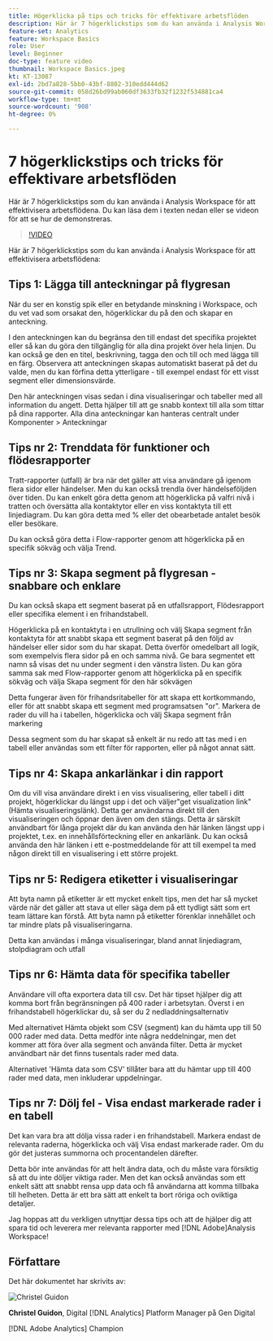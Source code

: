 ```yaml
---
title: Högerklicka på tips och tricks för effektivare arbetsflöden
description: Här är 7 högerklickstips som du kan använda i Analysis Workspace för att effektivisera arbetsflödena.
feature-set: Analytics
feature: Workspace Basics
role: User
level: Beginner
doc-type: feature video
thumbnail: Workspace Basics.jpeg
kt: KT-13087
exl-id: 2bd7a828-5bb0-43bf-8802-310edd444d62
source-git-commit: 058d26bd99ab060df3633fb32f1232f534881ca4
workflow-type: tm+mt
source-wordcount: '908'
ht-degree: 0%

---
```


# 7 högerklickstips och tricks för effektivare arbetsflöden

Här är 7 högerklickstips som du kan använda i Analysis Workspace för att effektivisera arbetsflödena. Du kan läsa dem i texten nedan eller se videon för att se hur de demonstreras.

>[!VIDEO](https://video.tv.adobe.com/v/3417736/?quality=12&learn=on)

Här är 7 högerklickstips som du kan använda i Analysis Workspace för att effektivisera arbetsflödena:

## Tips 1: Lägga till anteckningar på flygresan

När du ser en konstig spik eller en betydande minskning i Workspace, och du vet vad som orsakat den, högerklickar du på den och skapar en anteckning.

I den anteckningen kan du begränsa den till endast det specifika projektet eller så kan du göra den tillgänglig för alla dina projekt över hela linjen. Du kan också ge den en titel, beskrivning, tagga den och till och med lägga till en färg. Observera att anteckningen skapas automatiskt baserat på det du valde, men du kan förfina detta ytterligare - till exempel endast för ett visst segment eller dimensionsvärde.

Den här anteckningen visas sedan i dina visualiseringar och tabeller med all information du angett. Detta hjälper till att ge snabb kontext till alla som tittar på dina rapporter. Alla dina anteckningar kan hanteras centralt under Komponenter > Anteckningar

## Tips nr 2: Trenddata för funktioner och flödesrapporter

Tratt-rapporter (utfall) är bra när det gäller att visa användare gå igenom flera sidor eller händelser. Men du kan också trendla över händelseföljden över tiden. Du kan enkelt göra detta genom att högerklicka på valfri nivå i tratten och översätta alla kontaktytor eller en viss kontaktyta till ett linjediagram. Du kan göra detta med % eller det obearbetade antalet besök eller besökare.

Du kan också göra detta i Flow-rapporter genom att högerklicka på en specifik sökväg och välja Trend.

## Tips nr 3: Skapa segment på flygresan - snabbare och enklare

Du kan också skapa ett segment baserat på en utfallsrapport, Flödesrapport eller specifika element i en frihandstabell.

Högerklicka på en kontaktyta i en utrullning och välj Skapa segment från kontaktyta för att snabbt skapa ett segment baserat på den följd av händelser eller sidor som du har skapat. Detta överför omedelbart all logik, som exempelvis flera sidor på en och samma nivå. Ge bara segmentet ett namn så visas det nu under segment i den vänstra listen. Du kan göra samma sak med Flow-rapporter genom att högerklicka på en specifik sökväg och välja Skapa segment för den här sökvägen

Detta fungerar även för frihandsritabeller för att skapa ett kortkommando, eller för att snabbt skapa ett segment med programsatsen &quot;or&quot;. Markera de rader du vill ha i tabellen, högerklicka och välj Skapa segment från markering

Dessa segment som du har skapat så enkelt är nu redo att tas med i en tabell eller användas som ett filter för rapporten, eller på något annat sätt.

## Tips nr 4: Skapa ankarlänkar i din rapport

Om du vill visa användare direkt i en viss visualisering, eller tabell i ditt projekt, högerklickar du längst upp i det och väljer&quot;get visualization link&quot; (Hämta visualiseringslänk). Detta ger användarna direkt till den visualiseringen och öppnar den även om den stängs. Detta är särskilt användbart för långa projekt där du kan använda den här länken längst upp i projektet, t.ex. en innehållsförteckning eller en ankarlänk. Du kan också använda den här länken i ett e-postmeddelande för att till exempel ta med någon direkt till en visualisering i ett större projekt.

## Tips nr 5: Redigera etiketter i visualiseringar

Att byta namn på etiketter är ett mycket enkelt tips, men det har så mycket värde när det gäller att stava ut eller säga dem på ett tydligt sätt som ert team lättare kan förstå. Att byta namn på etiketter förenklar innehållet och tar mindre plats på visualiseringarna.

Detta kan användas i många visualiseringar, bland annat linjediagram, stolpdiagram och utfall

## Tips nr 6: Hämta data för specifika tabeller

Användare vill ofta exportera data till csv. Det här tipset hjälper dig att komma bort från begränsningen på 400 rader i arbetsytan. Överst i en frihandstabell högerklickar du, så ser du 2 nedladdningsalternativ

Med alternativet Hämta objekt som CSV (segment) kan du hämta upp till 50 000 rader med data.  Detta medför inte några neddelningar, men det kommer att föra över alla segment och använda filter. Detta är mycket användbart när det finns tusentals rader med data.

Alternativet &#39;Hämta data som CSV&#39; tillåter bara att du hämtar upp till 400 rader med data, men inkluderar uppdelningar.

## Tips nr 7: Dölj fel - Visa endast markerade rader i en tabell

Det kan vara bra att dölja vissa rader i en frihandstabell. Markera endast de relevanta raderna, högerklicka och välj Visa endast markerade rader. Om du gör det justeras summorna och procentandelen därefter.

Detta bör inte användas för att helt ändra data, och du måste vara försiktig så att du inte döljer viktiga rader. Men det kan också användas som ett enkelt sätt att snabbt rensa upp data och få användarna att komma tillbaka till helheten. Detta är ett bra sätt att enkelt ta bort röriga och oviktiga detaljer.

Jag hoppas att du verkligen utnyttjar dessa tips och att de hjälper dig att spara tid och leverera mer relevanta rapporter med [!DNL Adobe]Analysis Workspace!

## Författare

Det här dokumentet har skrivits av:

![Christel Guidon](assets/christel-guidon.jpg)

**Christel Guidon**, Digital [!DNL Analytics] Platform Manager på Gen Digital

[!DNL Adobe Analytics] Champion

